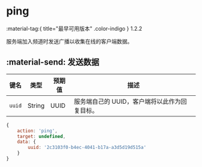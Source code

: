 # ping
:material-tag:{ title="最早可用版本" .color-indigo } <span class="text-version">1.2.2</span>

服务端加入频道时发送广播以收集在线的客户端数据。

## :material-send: 发送数据
| 键名 | 类型 | 预期值 | 描述 |
| - | - | - | - |
| `uuid` | String | UUID | 服务端自己的 UUID，客户端将以此作为回复目标。 |

``` javascript title="示例"
{
    action: 'ping',
    target: undefined,
    data: {
        uuid: '2c3103f0-b4ec-4041-b17a-a3d5d19d515a'
    }
}
```